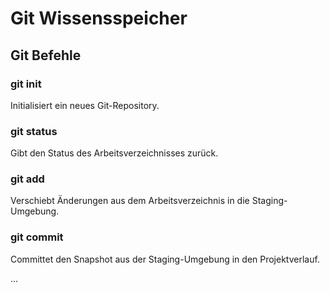 # Git Wissensspeicher

## Git Befehle

### git init

Initialisiert ein neues Git-Repository.

### git status

Gibt den Status des Arbeitsverzeichnisses zurück.

### git add

Verschiebt Änderungen aus dem Arbeitsverzeichnis in die Staging-Umgebung.

### git commit

Committet den Snapshot aus der Staging-Umgebung in den Projektverlauf.

...
